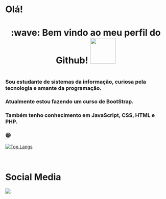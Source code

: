 # Olá!
<div> 
  <h1 align="center">
    :wave: Bem vindo ao meu perfil do Github! 
  <img src="https://media.giphy.com/media/FAFo1M7EC4gRZ4HETH/giphy.gif" width="80" height="80">
   <h1>
</div>

### Sou estudante de sistemas da informação, curiosa pela tecnologia e amante da programação.

### Atualmente estou fazendo um curso de BootStrap.
### Também tenho conhecimento em JavaScript, CSS, HTML e PHP.
    

### 😄

  
  [![Top Langs](https://github-readme-stats.vercel.app/api/top-langs/?username=Viviane-Silva&layout=compact)](https://github.com/anuraghazra/github-readme-stats)

  
</br>

  <h1>Social Media</h1>
  <a href="https://www.linkedin.com/in/viviane-leite-da-silva-73348b67/" target="_blank"><img src="https://img.shields.io/badge/-LinkedIn-%230077B5?style=for-the-badge&logo=linkedin&logoColor=white"></a>

